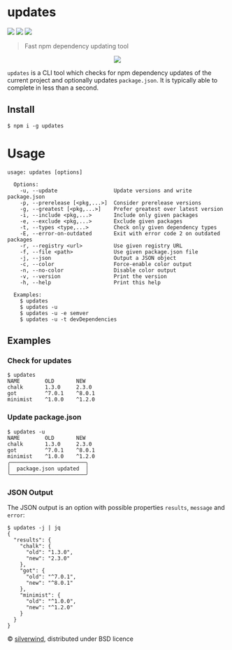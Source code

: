 # updates
[![](https://img.shields.io/npm/v/updates.svg?style=flat)](https://www.npmjs.org/package/updates) [![](https://img.shields.io/npm/dm/updates.svg)](https://www.npmjs.org/package/updates) [![](https://api.travis-ci.org/silverwind/updates.svg?style=flat)](https://travis-ci.org/silverwind/updates)
> Fast npm dependency updating tool

<p align="center">
  <img src="https://i.imgur.com/jBjNoKO.png"/>
</p>

`updates` is a CLI tool which checks for npm dependency updates of the current project and optionally updates `package.json`. It is typically able to complete in less than a second.

## Install

```console
$ npm i -g updates
```

# Usage
```
usage: updates [options]

  Options:
    -u, --update                  Update versions and write package.json
    -p, --prerelease [<pkg,...>]  Consider prerelease versions
    -g, --greatest [<pkg,...>]    Prefer greatest over latest version
    -i, --include <pkg,...>       Include only given packages
    -e, --exclude <pkg,...>       Exclude given packages
    -t, --types <type,...>        Check only given dependency types
    -E, --error-on-outdated       Exit with error code 2 on outdated packages
    -r, --registry <url>          Use given registry URL
    -f, --file <path>             Use given package.json file
    -j, --json                    Output a JSON object
    -c, --color                   Force-enable color output
    -n, --no-color                Disable color output
    -v, --version                 Print the version
    -h, --help                    Print this help

  Examples:
    $ updates
    $ updates -u
    $ updates -u -e semver
    $ updates -u -t devDependencies
```

## Examples

### Check for updates
```console
$ updates
NAME        OLD       NEW
chalk       1.3.0     2.3.0
got         ^7.0.1    ^8.0.1
minimist    ^1.0.0    ^1.2.0
```
### Update package.json
```console
$ updates -u
NAME        OLD       NEW
chalk       1.3.0     2.3.0
got         ^7.0.1    ^8.0.1
minimist    ^1.0.0    ^1.2.0
╭────────────────────────╮
│  package.json updated  │
╰────────────────────────╯
```
### JSON Output

The JSON output is an option with possible properties `results`, `message` and `error`:

```console
$ updates -j | jq
{
  "results": {
    "chalk": {
      "old": "1.3.0",
      "new": "2.3.0"
    },
    "got": {
      "old": "^7.0.1",
      "new": "^8.0.1"
    },
    "minimist": {
      "old": "^1.0.0",
      "new": "^1.2.0"
    }
  }
}
```

© [silverwind](https://github.com/silverwind), distributed under BSD licence

